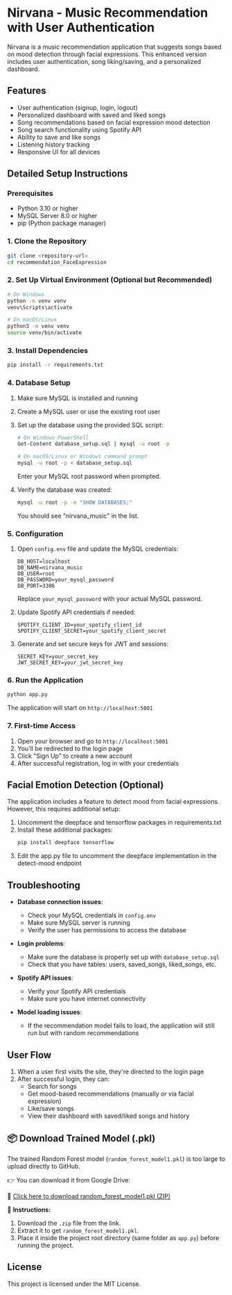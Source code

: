 # Nirvana - Music Recommendation with User Authentication

Nirvana is a music recommendation application that suggests songs based on mood detection through facial expressions. This enhanced version includes user authentication, song liking/saving, and a personalized dashboard.

## Features

- User authentication (signup, login, logout)
- Personalized dashboard with saved and liked songs
- Song recommendations based on facial expression mood detection
- Song search functionality using Spotify API
- Ability to save and like songs
- Listening history tracking
- Responsive UI for all devices

## Detailed Setup Instructions

### Prerequisites

- Python 3.10 or higher
- MySQL Server 8.0 or higher
- pip (Python package manager)

### 1. Clone the Repository

```bash
git clone <repository-url>
cd recommendation_FaceExpression
```

### 2. Set Up Virtual Environment (Optional but Recommended)

```bash
# On Windows
python -m venv venv
venv\Scripts\activate

# On macOS/Linux
python3 -m venv venv
source venv/bin/activate
```

### 3. Install Dependencies

```bash
pip install -r requirements.txt
```

### 4. Database Setup

1. Make sure MySQL is installed and running
2. Create a MySQL user or use the existing root user
3. Set up the database using the provided SQL script:

   ```bash
   # On Windows PowerShell
   Get-Content database_setup.sql | mysql -u root -p
   
   # On macOS/Linux or Windows command prompt
   mysql -u root -p < database_setup.sql
   ```

   Enter your MySQL root password when prompted.

4. Verify the database was created:

   ```bash
   mysql -u root -p -e "SHOW DATABASES;"
   ```

   You should see "nirvana_music" in the list.

### 5. Configuration

1. Open `config.env` file and update the MySQL credentials:

   ```
   DB_HOST=localhost
   DB_NAME=nirvana_music
   DB_USER=root
   DB_PASSWORD=your_mysql_password
   DB_PORT=3306
   ```

   Replace `your_mysql_password` with your actual MySQL password.

2. Update Spotify API credentials if needed:

   ```
   SPOTIFY_CLIENT_ID=your_spotify_client_id
   SPOTIFY_CLIENT_SECRET=your_spotify_client_secret
   ```

3. Generate and set secure keys for JWT and sessions:

   ```
   SECRET_KEY=your_secret_key
   JWT_SECRET_KEY=your_jwt_secret_key
   ```

### 6. Run the Application

```bash
python app.py
```

The application will start on `http://localhost:5001`

### 7. First-time Access

1. Open your browser and go to `http://localhost:5001`
2. You'll be redirected to the login page
3. Click "Sign Up" to create a new account
4. After successful registration, log in with your credentials

## Facial Emotion Detection (Optional)

The application includes a feature to detect mood from facial expressions. However, this requires additional setup:

1. Uncomment the deepface and tensorflow packages in requirements.txt
2. Install these additional packages:
   ```bash
   pip install deepface tensorflow
   ```
3. Edit the app.py file to uncomment the deepface implementation in the detect-mood endpoint

## Troubleshooting

- **Database connection issues**: 
  - Check your MySQL credentials in `config.env`
  - Make sure MySQL server is running
  - Verify the user has permissions to access the database
  
- **Login problems**: 
  - Make sure the database is properly set up with `database_setup.sql`
  - Check that you have tables: users, saved_songs, liked_songs, etc.
  
- **Spotify API issues**: 
  - Verify your Spotify API credentials
  - Make sure you have internet connectivity

- **Model loading issues**:
  - If the recommendation model fails to load, the application will still run but with random recommendations

## User Flow

1. When a user first visits the site, they're directed to the login page
2. After successful login, they can:
   - Search for songs
   - Get mood-based recommendations (manually or via facial expression)
   - Like/save songs
   - View their dashboard with saved/liked songs and history

## 📦 Download Trained Model (.pkl)

The trained Random Forest model (`random_forest_model1.pkl`) is too large to upload directly to GitHub.

👉 You can download it from Google Drive:

🔗 [Click here to download random_forest_model1.pkl (ZIP)](https://drive.google.com/file/d/1qOc8kVBfICRKHK8LcxBEd9DKJDGTY-Gu/view?usp=drive_link)

📌 **Instructions:**
1. Download the `.zip` file from the link.
2. Extract it to get `random_forest_model1.pkl`.
3. Place it inside the project root directory (same folder as `app.py`) before running the project.


## License

This project is licensed under the MIT License. 
